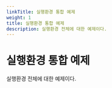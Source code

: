 ```yaml
---
linkTitle: 실행환경 통합 예제
weight: 1
title: 실행환경 통합 예제
description: 실행환경 전체에 대한 예제이다.
---
```

# 실행환경 통합 예제

실행환경 전체에 대한 예제이다.